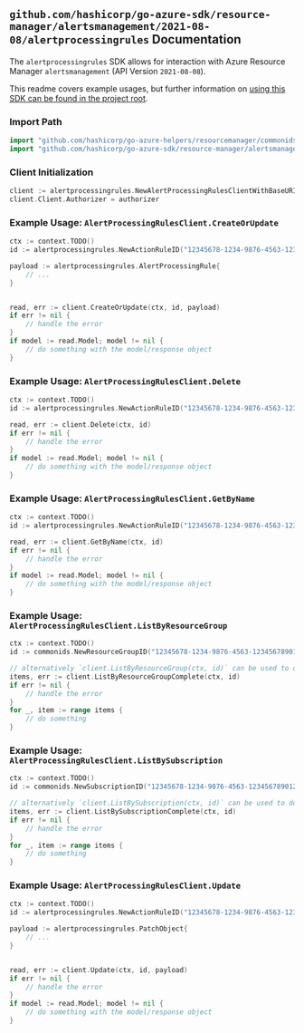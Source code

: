 
## `github.com/hashicorp/go-azure-sdk/resource-manager/alertsmanagement/2021-08-08/alertprocessingrules` Documentation

The `alertprocessingrules` SDK allows for interaction with Azure Resource Manager `alertsmanagement` (API Version `2021-08-08`).

This readme covers example usages, but further information on [using this SDK can be found in the project root](https://github.com/hashicorp/go-azure-sdk/tree/main/docs).

### Import Path

```go
import "github.com/hashicorp/go-azure-helpers/resourcemanager/commonids"
import "github.com/hashicorp/go-azure-sdk/resource-manager/alertsmanagement/2021-08-08/alertprocessingrules"
```


### Client Initialization

```go
client := alertprocessingrules.NewAlertProcessingRulesClientWithBaseURI("https://management.azure.com")
client.Client.Authorizer = authorizer
```


### Example Usage: `AlertProcessingRulesClient.CreateOrUpdate`

```go
ctx := context.TODO()
id := alertprocessingrules.NewActionRuleID("12345678-1234-9876-4563-123456789012", "example-resource-group", "actionRuleValue")

payload := alertprocessingrules.AlertProcessingRule{
	// ...
}


read, err := client.CreateOrUpdate(ctx, id, payload)
if err != nil {
	// handle the error
}
if model := read.Model; model != nil {
	// do something with the model/response object
}
```


### Example Usage: `AlertProcessingRulesClient.Delete`

```go
ctx := context.TODO()
id := alertprocessingrules.NewActionRuleID("12345678-1234-9876-4563-123456789012", "example-resource-group", "actionRuleValue")

read, err := client.Delete(ctx, id)
if err != nil {
	// handle the error
}
if model := read.Model; model != nil {
	// do something with the model/response object
}
```


### Example Usage: `AlertProcessingRulesClient.GetByName`

```go
ctx := context.TODO()
id := alertprocessingrules.NewActionRuleID("12345678-1234-9876-4563-123456789012", "example-resource-group", "actionRuleValue")

read, err := client.GetByName(ctx, id)
if err != nil {
	// handle the error
}
if model := read.Model; model != nil {
	// do something with the model/response object
}
```


### Example Usage: `AlertProcessingRulesClient.ListByResourceGroup`

```go
ctx := context.TODO()
id := commonids.NewResourceGroupID("12345678-1234-9876-4563-123456789012", "example-resource-group")

// alternatively `client.ListByResourceGroup(ctx, id)` can be used to do batched pagination
items, err := client.ListByResourceGroupComplete(ctx, id)
if err != nil {
	// handle the error
}
for _, item := range items {
	// do something
}
```


### Example Usage: `AlertProcessingRulesClient.ListBySubscription`

```go
ctx := context.TODO()
id := commonids.NewSubscriptionID("12345678-1234-9876-4563-123456789012")

// alternatively `client.ListBySubscription(ctx, id)` can be used to do batched pagination
items, err := client.ListBySubscriptionComplete(ctx, id)
if err != nil {
	// handle the error
}
for _, item := range items {
	// do something
}
```


### Example Usage: `AlertProcessingRulesClient.Update`

```go
ctx := context.TODO()
id := alertprocessingrules.NewActionRuleID("12345678-1234-9876-4563-123456789012", "example-resource-group", "actionRuleValue")

payload := alertprocessingrules.PatchObject{
	// ...
}


read, err := client.Update(ctx, id, payload)
if err != nil {
	// handle the error
}
if model := read.Model; model != nil {
	// do something with the model/response object
}
```
